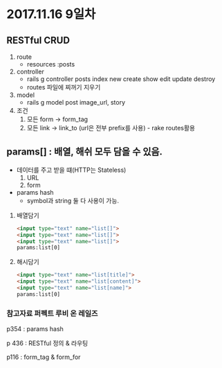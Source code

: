# 2017.11.16 9일차

## RESTful CRUD

1. route
   - resources :posts
2. controller
   - rails g controller posts index new create show edit update destroy
   - routes 파일에 찌꺼기 지우기
3. model
   - rails g model post image_url, story
4. 조건
   1. 모든 form -> form_tag
   2. 모든 link -> link_to (url은 전부 prefix를 사용) - rake routes활용



## params[] : 배열, 해쉬 모두 담을 수 있음.

- 데이터를 주고 받을 떄(HTTP는 Stateless)
  1. URL
  2. form
- params hash
  - symbol과 string 둘 다 사용이 가능.

1. 배열담기

   ```html
   <input type="text" name="list[]">
   <input type="text" name="list[]">
   <input type="text" name="list[]">
   params:list[0]
   ```

2. 해시담기

   ```html
   <input type="text" name="list[title]">
   <input type="text" name="list[content]">
   <input type="text" name="list[name]">
   params:list[0]
   ```

### 참고자료 퍼펙트 루비 온 레일즈

p354 : params hash

p 436 : RESTful 정의 & 라우팅

p116 : form_tag & form_for